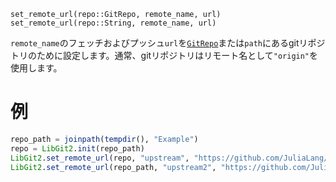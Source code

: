 ```
set_remote_url(repo::GitRepo, remote_name, url)
set_remote_url(repo::String, remote_name, url)
```

`remote_name`のフェッチおよびプッシュ`url`を[`GitRepo`](@ref)または`path`にあるgitリポジトリのために設定します。通常、gitリポジトリはリモート名として`"origin"`を使用します。

# 例

```julia
repo_path = joinpath(tempdir(), "Example")
repo = LibGit2.init(repo_path)
LibGit2.set_remote_url(repo, "upstream", "https://github.com/JuliaLang/Example.jl")
LibGit2.set_remote_url(repo_path, "upstream2", "https://github.com/JuliaLang/Example2.jl")
```
